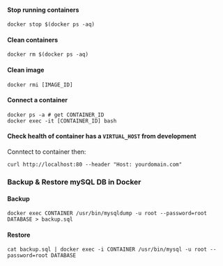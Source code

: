#### Stop running containers
`docker stop $(docker ps -aq)`

#### Clean containers
`docker rm $(docker ps -aq)`

#### Clean image
`docker rmi [IMAGE_ID]`

#### Connect a container
```
docker ps -a # get CONTAINER_ID
docker exec -it [CONTAINER_ID] bash
```

#### Check health of container has a `VIRTUAL_HOST` from development
Conntect to container then:

`curl http://localhost:80 --header "Host: yourdomain.com"`

### Backup & Restore mySQL DB in Docker

#### Backup
`docker exec CONTAINER /usr/bin/mysqldump -u root --password=root DATABASE > backup.sql`

#### Restore
`cat backup.sql | docker exec -i CONTAINER /usr/bin/mysql -u root --password=root DATABASE`
